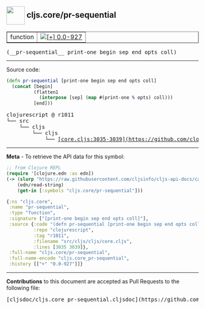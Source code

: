 ## <img width="48px" valign="middle" src="http://i.imgur.com/Hi20huC.png"> cljs.core/pr-sequential

 <table border="1">
<tr>

<td>function</td>
<td><a href="https://github.com/cljsinfo/cljs-api-docs/tree/0.0-927"><img valign="middle" alt="[+] 0.0-927" src="https://img.shields.io/badge/+-0.0--927-lightgrey.svg"></a> </td>
</tr>
</table>

 <samp>
(__pr-sequential__ print-one begin sep end opts coll)<br>
</samp>

---





Source code:

```clj
(defn pr-sequential [print-one begin sep end opts coll]
  (concat [begin]
          (flatten1
            (interpose [sep] (map #(print-one % opts) coll)))
          [end]))
```

 <pre>
clojurescript @ r1011
└── src
    └── cljs
        └── cljs
            └── <ins>[core.cljs:3035-3039](https://github.com/clojure/clojurescript/blob/r1011/src/cljs/cljs/core.cljs#L3035-L3039)</ins>
</pre>


---

__Meta__ - To retrieve the API data for this symbol:

```clj
;; from Clojure REPL
(require '[clojure.edn :as edn])
(-> (slurp "https://raw.githubusercontent.com/cljsinfo/cljs-api-docs/catalog/cljs-api.edn")
    (edn/read-string)
    (get-in [:symbols "cljs.core/pr-sequential"]))
```

```clj
{:ns "cljs.core",
 :name "pr-sequential",
 :type "function",
 :signature ["[print-one begin sep end opts coll]"],
 :source {:code "(defn pr-sequential [print-one begin sep end opts coll]\n  (concat [begin]\n          (flatten1\n            (interpose [sep] (map #(print-one % opts) coll)))\n          [end]))",
          :repo "clojurescript",
          :tag "r1011",
          :filename "src/cljs/cljs/core.cljs",
          :lines [3035 3039]},
 :full-name "cljs.core/pr-sequential",
 :full-name-encode "cljs.core_pr-sequential",
 :history [["+" "0.0-927"]]}

```

---

__Contributions__ to this document are accepted as Pull Requests to the following file:

 <pre>
[cljsdoc/cljs.core_pr-sequential.cljsdoc](https://github.com/cljsinfo/cljs-api-docs/blob/master/cljsdoc/cljs.core_pr-sequential.cljsdoc)
</pre>

